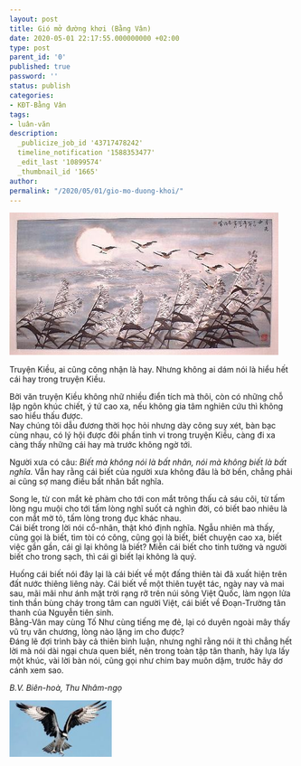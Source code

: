 ```yaml
---
layout: post
title: Gió mở đường khơi (Bằng Vân)
date: 2020-05-01 22:17:55.000000000 +02:00
type: post
parent_id: '0'
published: true
password: ''
status: publish
categories:
- KĐT-Bằng Vân
tags:
- luân-văn
description:
  _publicize_job_id '43717478242'
  timeline_notification '1588353477'
  _edit_last '10899574'
  _thumbnail_id '1665'
author:
permalink: "/2020/05/01/gio-mo-duong-khoi/"
---
```


![Chim trốc dẫn đàn](../assets/kdt_chim-troc-dan-dan.jpeg)
                    

Truyện Kiều, ai cũng công nhận là hay. Nhưng không ai dám nói là hiểu hết cái hay trong truyện Kiều.

Bởi văn truyện Kiều không nhữ nhiều điển tích mà thôi, còn có những chỗ lập ngôn khúc chiết, ý tứ cao xa, nếu không gia tâm nghiên cứu thì không sao hiểu thấu được.\
Nay chúng tôi dẫu đương thời học hỏi nhưng dày công suy xét, bàn bạc cùng nhau, có lý hội được đôi phần tinh vi trong truyện Kiều, càng đi xa càng thấy những cái hay mà trước không ngờ tới.

Người xưa có câu: *Biết mà không nói là bất nhân, nói mà không biết là bất nghĩa.* Vẫn hay rằng cái biết của người xưa không đâu là bờ bến, chẳng phải ai cũng sợ mang điều bất nhân bất nghĩa.

Song le, từ con mắt kẻ phàm cho tới con mắt trông thấu cả sáu cõi, từ tấm lòng ngu muội cho tới tấm lòng nghĩ suốt cả nghìn đời, có biết bao nhiêu là con mắt mờ tỏ, tấm lòng trong đục khác nhau.\
Cái biết trong lời nói cổ-nhân, thật khó định nghĩa.
Ngẫu nhiên mà thấy, cũng gọi là biết, tìm tòi có công, cũng gọi là biết, biết chuyện cao xa, biết việc gần gần, cái gì lại không là biết? 
Miễn cái biết cho tinh tường và người biết cho trong sạch, thì cái gì biết lại không là quý.

Huống cái biết nói đây lại là cái biết về một đấng thiên tài đã xuất hiện trên đất nước thiêng liêng này. Cái biết về một thiên tuyệt tác, ngày nay và mai sau, mãi mãi như ánh mặt trời rạng rỡ trên núi sông Việt Quốc, làm ngọn lửa tinh thần bùng cháy trong tâm can người Việt, cái biết về Đoạn-Trường tân thanh của Nguyễn tiên sinh.\
Bằng-Vân may cùng Tố Như cùng tiếng mẹ đẻ, lại có duyên ngoài mây thấy vũ trụ văn chương, lòng nào lặng im cho được?\
Đáng lẽ đợi trình bày cả thiên bình luận, nhưng nghĩ rằng nói ít thì chẳng hết lời mà nói dài ngại chưa quen biết, nên trong toàn tập tân thanh, hãy lựa lấy một khúc, vài lời bàn nói, cũng gọi như chim bay muôn dặm, trước hãy dơ cánh xem sao.

*B.V. Biên-hoà, Thu Nhâm-ngọ*


  ![Đại bàng vỗ cánh](../assets/chim-bang-ha-canh.jpeg)

